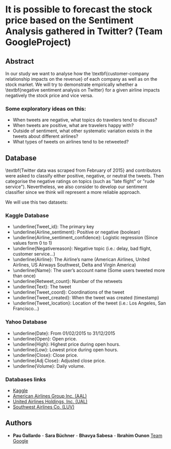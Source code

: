 # It is possible to forecast the stock price based on the Sentiment Analysis gathered in Twitter? (Team GoogleProject)

## Abstract

In our study we want to analyse how the \textbf{customer-company relationship impacts on the revenue} of each company as well as on the stock market. We will try to demonstrate empirically whether a \textbf{negative sentiment analysis on Twitter} for a given airline impacts negatively the stock price and vice versa.

### Some exploratory ideas on this:
* When tweets are negative, what topics do travelers tend to discuss?* When tweets are positive, what are travelers happy with?* Outside of sentiment, what other systematic variation exists in the tweets about different airlines?* What types of tweets on airlines tend to be retweeted?


## Database

\textbf{Twitter data was scraped from February of 2015} and contributors were asked to classify either positive, negative, or neutral the tweets. Then categorise the negative ratings on topics (such as "late flight" or "rude service"). Nevertheless, we also consider to develop our sentiment classifier since we think will represent a more reliable approach.

We will use this two datasets:

### Kaggle Database
* \underline{Tweet_id}: The primary key* \underline{Airline_sentiment}: Positive or negative (boolean)* \underline{Airline_sentiment_confidence}: Logistic regression (Since values form 0 to 1)* \underline{Negativereason}: Negative topic (i.e.: delay, bad flight, customer service…)* \underline{Airline}: The Airline’s name (American Airlines, United Airlines, US Airways Southwest, Delta and Virgin America)* \underline{Name}: The user’s account name (Some users tweeted more than once)* \underline{Retweet_count}: Number of the retweets* \underline{Text}: The tweet* \underline{Tweet_coord}: Coordinations of the tweet* \underline{Tweet_created}: When the tweet was created (timestamp)* \underline{Tweet_location}: Location of the tweet (i.e.: Los Angeles, San Francisco…)

### Yahoo Database
* \underline{Date}: From 01/02/2015 to 31/12/2015* \underline{Open}: Open price.* \underline{High}: Highest price during open hours.* \underline{Low}: Lowest price during open hours.* \underline{Close}: Close price.* \underline{Adj Close}: Adjusted close price.* \underline{Volume}: Daily volume.

### Databases links

* [Kaggle](https://www.kaggle.com/crowdflower/twitter-airline-sentiment)
* [American Airlines Group Inc. (AAL)](https://finance.yahoo.com/quote/AAL/historyperiod1=1422745200&period2=1451516400&interval=1d&filter=history&frequency=1d)
* [United Airlines Holdings, Inc. (UAL)](https://finance.yahoo.com/quote/UAL/history?period1=1422745200&period2=1451516400&interval=1d&filter=history&frequency=1d)* [Southwest Airlines Co. (LUV)](https://finance.yahoo.com/quote/LUV/history?period1=1422745200&period2=1451516400&interval=1d&filter=history&frequency=1d)

## Authors
* **Pau Gallardo** - **Sara Büchner** - **Bhavya Sabesa** - **Ibrahim Ounon** [Team Google](https://github.com/SarahBuechner/DMML2019_Team_Google.git)
